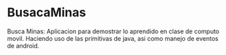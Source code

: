 # BusacaMinas
Busca Minas:
Aplicacion para demostrar lo aprendido en clase de computo movil.
Haciendo uso de las primitivas de java, asi como manejo de eventos de android.
